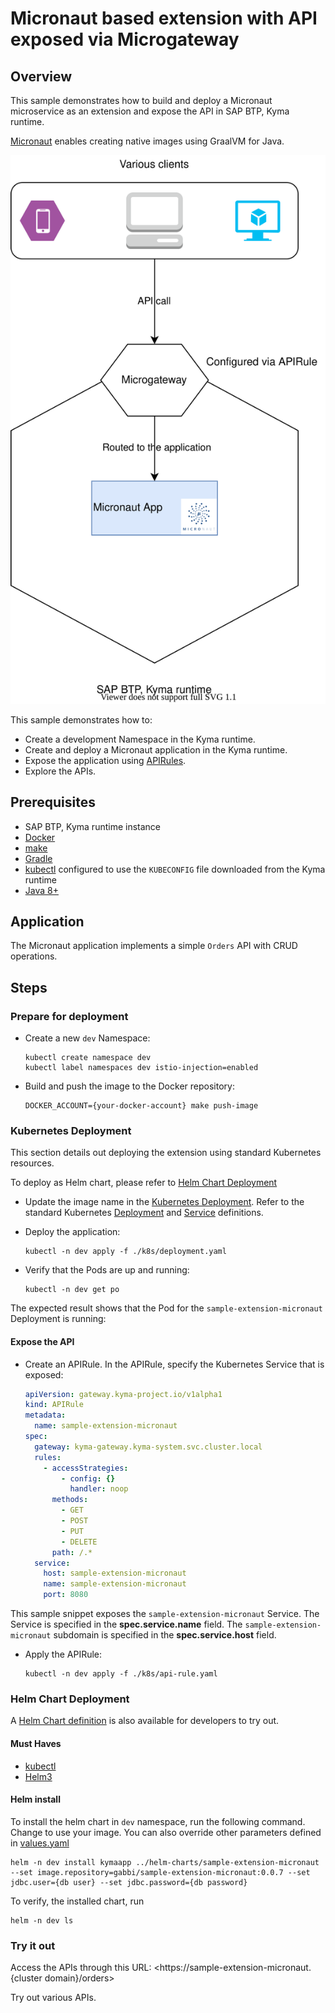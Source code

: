 # Micronaut based extension with API exposed via Microgateway

## Overview

This sample demonstrates how to build and deploy a Micronaut microservice as an extension and expose the API in SAP BTP, Kyma runtime.

[Micronaut](https://micronaut.io/) enables creating native images using GraalVM for Java.

![extension](./assets/extension.svg)

This sample demonstrates how to:

* Create a development Namespace in the Kyma runtime.
* Create and deploy a Micronaut application in the Kyma runtime.
* Expose the application using [APIRules](https://kyma-project.io/docs/components/api-gateway#custom-resource-api-rule).
* Explore the APIs.

## Prerequisites

* SAP BTP, Kyma runtime instance
* [Docker](https://www.docker.com/)
* [make](https://www.gnu.org/software/make/)
* [Gradle](https://gradle.org/)
* [kubectl](https://kubernetes.io/docs/tasks/tools/install-kubectl/) configured to use the `KUBECONFIG` file downloaded from the Kyma runtime
* [Java 8+](https://openjdk.java.net/projects/jdk/11/)

## Application

The Micronaut application implements a simple `Orders` API with CRUD operations.

## Steps

### Prepare for deployment

* Create a new `dev` Namespace:

    ```shell
    kubectl create namespace dev
    kubectl label namespaces dev istio-injection=enabled
    ```

* Build and push the image to the Docker repository:

    ```shell
    DOCKER_ACCOUNT={your-docker-account} make push-image
    ```

### Kubernetes Deployment

This section details out deploying the extension using standard Kubernetes resources.

To deploy as Helm chart, please refer to [Helm Chart Deployment](#helm-chart-deployment)

* Update the image name in the [Kubernetes Deployment](k8s/deployment.yaml). Refer to the standard Kubernetes [Deployment](https://kubernetes.io/docs/concepts/workloads/controllers/deployment/) and [Service](https://kubernetes.io/docs/concepts/services-networking/service/) definitions.

* Deploy the application:

    ```shell
    kubectl -n dev apply -f ./k8s/deployment.yaml
    ```

* Verify that the Pods are up and running:

    ```shell
    kubectl -n dev get po
    ```

The expected result shows that the Pod for the `sample-extension-micronaut` Deployment is running:

#### Expose the API

* Create an APIRule. In the APIRule, specify the Kubernetes Service that is exposed:

    ```yaml
    apiVersion: gateway.kyma-project.io/v1alpha1
    kind: APIRule
    metadata:
      name: sample-extension-micronaut
    spec:
      gateway: kyma-gateway.kyma-system.svc.cluster.local
      rules:
        - accessStrategies:
            - config: {}
              handler: noop
          methods:
            - GET
            - POST
            - PUT
            - DELETE
          path: /.*
      service:
        host: sample-extension-micronaut
        name: sample-extension-micronaut
        port: 8080
    ```  

This sample snippet exposes the `sample-extension-micronaut` Service. The Service is specified in the **spec.service.name** field.
The `sample-extension-micronaut` subdomain is specified in the **spec.service.host** field.

* Apply the APIRule:

    ```shell
    kubectl -n dev apply -f ./k8s/api-rule.yaml
    ```

### Helm Chart Deployment

A [Helm Chart definition](../helm-charts/sample-extension-micronaut/README.md) is also available for developers to try out.

#### Must Haves

* [kubectl](https://kubernetes.io/docs/tasks/tools/install-kubectl/)
* [Helm3](https://helm.sh/docs/intro/install/)

#### Helm install

To install the helm chart in `dev` namespace, run the following command. Change to use your image. You can also override other parameters defined in [values.yaml](../helm-charts/sample-extension-micronaut/values.yaml)

```shell
helm -n dev install kymaapp ../helm-charts/sample-extension-micronaut --set image.repository=gabbi/sample-extension-micronaut:0.0.7 --set jdbc.user={db user} --set jdbc.password={db password}
```

To verify, the installed chart, run 

```shell
helm -n dev ls
```

### Try it out

Access the APIs through this URL: <https://sample-extension-micronaut.{cluster domain}/orders>

Try out various APIs.
